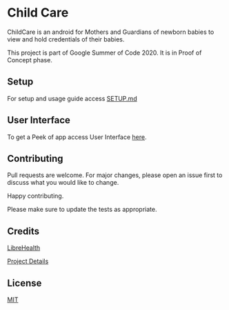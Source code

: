 # Child Care

ChildCare is an android for Mothers and Guardians of newborn babies to view and hold credentials of their babies.

This project is part of Google Summer of Code 2020. It is in Proof of Concept phase.

## Setup

For setup and usage guide access [SETUP.md](https://github.com/MrAsimZahid/ChildCare/blob/master/SETUP.md)

## User Interface

To get a Peek of app access User Interface [here](https://github.com/MrAsimZahid/ChildCare/tree/master/user-interface).

## Contributing
Pull requests are welcome. For major changes, please open an issue first to discuss what you would like to change.

Happy contributing.

Please make sure to update the tests as appropriate.

## Credits

[LibreHealth](https://github.com/LibreHealthIO)

[Project Details](https://forums.librehealth.io/t/project-android-application-to-show-birth-registration-newborn-health-data/)

## License
[MIT](https://choosealicense.com/licenses/mit/)
